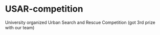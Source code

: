 # USAR-competition
University organized Urban Search and Rescue Competition (got 3rd prize with our team)
